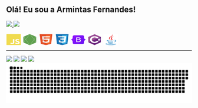 ## Olá! Eu sou a Armintas Fernandes!

<div>
  <a href="">
    <img height="165cm" src="https://github-readme-stats.vercel.app/api?username=ArmintasFilho&show_icons=true&theme=dark"/>
    <img height="165cm"  src="https://github-readme-stats.vercel.app/api/top-langs/?username=ArmintasFilho&theme=dark&layout=compact"/>
  </a>
</div>

<div style="display: inline_block"><br>
  <img align="center" alt="Armintas-Js" title="JS" height="30" width="40" src="https://raw.githubusercontent.com/devicons/devicon/master/icons/javascript/javascript-plain.svg">
  <img align="center" alt="Armintas-NodeJs" title="NodeJs" height="30" width="40" src="https://raw.githubusercontent.com/devicons/devicon/master/icons/nodejs/nodejs-plain.svg">
  <img align="center" alt="Armintas-HTML" title="HTML" height="30" width="40" src="https://raw.githubusercontent.com/devicons/devicon/master/icons/html5/html5-original.svg">
  <img align="center" alt="Armintas-CSS" title="CSS" height="30" width="40" src="https://raw.githubusercontent.com/devicons/devicon/master/icons/css3/css3-original.svg">
  <img align="center" alt="Armintas-Bootstrap" title="Bootrstrap" height="30" width="40" src="https://raw.githubusercontent.com/devicons/devicon/master/icons/bootstrap/bootstrap-original.svg">
  <img align="center" alt="Armintas-Csharp" title="Csharp" height="30" width="40" src="https://raw.githubusercontent.com/devicons/devicon/master/icons/csharp/csharp-original.svg">
  <img align="center" alt="Armintas-Java" title="Java" height="30" width="40" src="https://raw.githubusercontent.com/devicons/devicon/master/icons/java/java-original.svg">
</div>

<hr>

<div> 
<a href="https://www.instagram.com/armintasx/" target="_blank"><img src="https://img.shields.io/badge/-Instagram-%23E4405F?style=for-the-badge&logo=instagram&logoColor=white" target="_blank"></a>
<a href ="mailto:armintasfilho@gmail.com" target="_blank"><img src="https://img.shields.io/badge/-Gmail-%23333?style=for-the-badge&logo=gmail&logoColor=white" target="_blank"></a>
<a href ="https://glitch.com/@armintasfilho" target="_blank"><img src="https://img.shields.io/badge/Glitch-2800ff?style=for-the-badge&logo=glitch&logoColor=white" target="_blank"></a>
<a href="https://www.linkedin.com/in/armintas-f-b58562294" target="_blank"><img src="https://img.shields.io/badge/-LinkedIn-%230077B5?style=for-the-badge&logo=linkedin&logoColor=white" target="_blank"></a> 
</div>

<picture>
  <source media="(prefers-color-scheme: dark)" srcset="https://raw.githubusercontent.com/ArmintasFilho/ArmintasFilho/output/github-contribution-grid-snake-dark.svg">
  <source media="(prefers-color-scheme: light)" srcset="https://raw.githubusercontent.com/ArmintasFilho/ArmintasFilho/output/github-contribution-grid-snake.svg">
  <img alt="github contribution grid snake animation" src="https://raw.githubusercontent.com/ArmintasFilho/ArmintasFilho/output/github-contribution-grid-snake.svg">
</picture>
